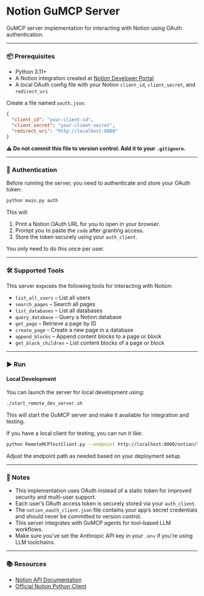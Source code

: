 # Notion GuMCP Server

GuMCP server implementation for interacting with Notion using OAuth authentication.

---

### 📦 Prerequisites

- Python 3.11+
- A Notion integration created at [Notion Developer Portal](https://www.notion.com/my-integrations)
- A local OAuth config file with your Notion `client_id`, `client_secret`, and `redirect_uri`

Create a file named `oauth.json`:

```json
{
  "client_id": "your-client-id",
  "client_secret": "your-client-secret",
  "redirect_uri": "http://localhost:8080"
}
```

**⚠️ Do not commit this file to version control. Add it to your `.gitignore`.**

---

### 🔐 Authentication

Before running the server, you need to authenticate and store your OAuth token:

```bash
python main.py auth
```

This will:
1. Print a Notion OAuth URL for you to open in your browser.
2. Prompt you to paste the `code` after granting access.
3. Store the token securely using your `auth_client`.

You only need to do this once per user.

---

### 🛠️ Supported Tools

This server exposes the following tools for interacting with Notion:

- `list_all_users` – List all users
- `search_pages` – Search all pages
- `list_databases` – List all databases
- `query_database` – Query a Notion database
- `get_page` – Retrieve a page by ID
- `create_page` – Create a new page in a database
- `append_blocks` – Append content blocks to a page or block
- `get_block_children` – List content blocks of a page or block

---

### ▶️ Run

#### Local Development

You can launch the server for local development using:

```bash
./start_remote_dev_server.sh
```

This will start the GuMCP server and make it available for integration and testing.

If you have a local client for testing, you can run it like:

```bash
python RemoteMCPTestClient.py --endpoint http://localhost:8000/notion/local
```

Adjust the endpoint path as needed based on your deployment setup.

---

### 📎 Notes

- This implementation uses OAuth instead of a static token for improved security and multi-user support.
- Each user’s OAuth access token is securely stored via your `auth_client`.
- The `notion_oauth_client.json` file contains your app’s secret credentials and should never be committed to version control.
- This server integrates with GuMCP agents for tool-based LLM workflows.
- Make sure you’ve set the Anthropic API key in your `.env` if you're using LLM toolchains.

---

### 📚 Resources

- [Notion API Documentation](https://developers.notion.com)
- [Official Notion Python Client](https://github.com/ramnes/notion-sdk-py)
